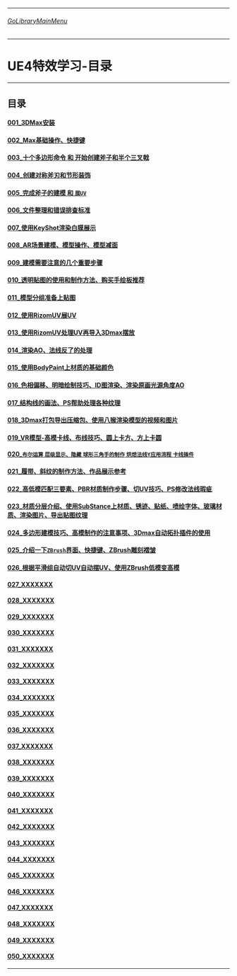 ___________________________________________________________________________________________
###### [GoLibraryMainMenu](../_LibraryMainMenu_.md)
___________________________________________________________________________________________
# UE4特效学习-目录

___________________________________________________________________________________________

## 目录

#### [001_3DMax安装](./UE_EffectBase/UE_EffectBaseV001.md)

#### [002_Max基础操作、快捷键](./UE_EffectBase/UE_EffectBaseV002.md)

#### [003_十个多边形命令 和 开始创建斧子和半个三叉戟](./UE_EffectBase/UE_EffectBaseV003.md)

#### [004_创建对称斧刃和节形装饰](./UE_EffectBase/UE_EffectBaseV004.md)

#### [005_完成斧子的建模 和 `展UV`](./UE_EffectBase/UE_EffectBaseV005.md)

#### [006_文件整理和错误排查标准](./UE_EffectBase/UE_EffectBaseV006.md)

#### [007_使用KeyShot渲染白膜展示](./UE_EffectBase/UE_EffectBaseV007.md)

#### [008_AR场景建模、模型操作、模型减面](./UE_EffectBase/UE_EffectBaseV008.md)

#### [009_建模需要注意的几个重要步骤](./UE_EffectBase/UE_EffectBaseV009.md)

#### [010_透明贴图的使用和制作方法、购买手绘板推荐](./UE_EffectBase/UE_EffectBaseV010.md)

#### [011_模型分组准备上贴图](./UE_EffectBase/UE_EffectBaseV011.md)

#### [012_使用RizomUV展UV](./UE_EffectBase/UE_EffectBaseV012.md)

#### [013_使用RizomUV处理UV再导入3Dmax摆放](./UE_EffectBase/UE_EffectBaseV013.md)

#### [014_渲染AO、法线反了的处理](./UE_EffectBase/UE_EffectBaseV014.md)

#### [015_使用BodyPaint上材质的基础颜色](./UE_EffectBase/UE_EffectBaseV015.md)

#### [016_色相偏移、明暗绘制技巧、ID图渲染、渲染原画光源角度AO](./UE_EffectBase/UE_EffectBaseV016.md)

#### [017_结构线的画法、PS帮助处理各种纹理](./UE_EffectBase/UE_EffectBaseV017.md)

#### [018_3Dmax打包导出压缩包、使用八猴渲染模型的视频和图片](./UE_EffectBase/UE_EffectBaseV018.md)

#### [019_VR模型-高模卡线、布线技巧、圆上卡方、方上卡圆](./UE_EffectBase/UE_EffectBaseV019.md)

#### [020_`布尔运算` `层级显示、隐藏` `球形三角手的制作` `烘焙法线Y应用流程` `卡线插件`](./UE_EffectBase/UE_EffectBaseV020.md)

#### [021_履带、斜纹的制作方法、作品展示参考](./UE_EffectBase/UE_EffectBaseV021.md)

#### [022_高低模匹配三要素、PBR材质制作步骤、切UV技巧、PS修改法线瑕疵](./UE_EffectBase/UE_EffectBaseV022.md)

#### [023_材质分层介绍、使用SubStance上材质、锈迹、贴纸、喷绘字体、玻璃材质、渲染图片、导出贴图纹理](./UE_EffectBase/UE_EffectBaseV023.md)

#### [024_多边形建模技巧、高模制作的注意事项、3Dmax自动拓扑插件的使用](./UE_EffectBase/UE_EffectBaseV024.md)

#### [025_介绍一下`ZBrush`界面、快捷键、ZBrush雕刻褶皱](./UE_EffectBase/UE_EffectBaseV025.md)

#### [026_根据平滑组自动切UV自动摆UV、使用ZBrush低模变高模](./UE_EffectBase/UE_EffectBaseV026.md)

#### [027_XXXXXXX](./UE_EffectBase/UE_EffectBaseV027.md)

#### [028_XXXXXXX](./UE_EffectBase/UE_EffectBaseV028.md)

#### [029_XXXXXXX](./UE_EffectBase/UE_EffectBaseV029.md)

#### [030_XXXXXXX](./UE_EffectBase/UE_EffectBaseV030.md)

#### [031_XXXXXXX](./UE_EffectBase/UE_EffectBaseV031.md)

#### [032_XXXXXXX](./UE_EffectBase/UE_EffectBaseV032.md)

#### [033_XXXXXXX](./UE_EffectBase/UE_EffectBaseV033.md)

#### [034_XXXXXXX](./UE_EffectBase/UE_EffectBaseV034.md)

#### [035_XXXXXXX](./UE_EffectBase/UE_EffectBaseV035.md)

#### [036_XXXXXXX](./UE_EffectBase/UE_EffectBaseV036.md)

#### [037_XXXXXXX](./UE_EffectBase/UE_EffectBaseV037.md)

#### [038_XXXXXXX](./UE_EffectBase/UE_EffectBaseV038.md)

#### [039_XXXXXXX](./UE_EffectBase/UE_EffectBaseV039.md)

#### [040_XXXXXXX](./UE_EffectBase/UE_EffectBaseV040.md)

#### [041_XXXXXXX](./UE_EffectBase/UE_EffectBaseV041.md)

#### [042_XXXXXXX](./UE_EffectBase/UE_EffectBaseV042.md)

#### [043_XXXXXXX](./UE_EffectBase/UE_EffectBaseV043.md)

#### [044_XXXXXXX](./UE_EffectBase/UE_EffectBaseV044.md)

#### [045_XXXXXXX](./UE_EffectBase/UE_EffectBaseV045.md)

#### [046_XXXXXXX](./UE_EffectBase/UE_EffectBaseV046.md)

#### [047_XXXXXXX](./UE_EffectBase/UE_EffectBaseV047.md)

#### [048_XXXXXXX](./UE_EffectBase/UE_EffectBaseV048.md)

#### [049_XXXXXXX](./UE_EffectBase/UE_EffectBaseV049.md)

#### [050_XXXXXXX](./UE_EffectBase/UE_EffectBaseV050.md)

------